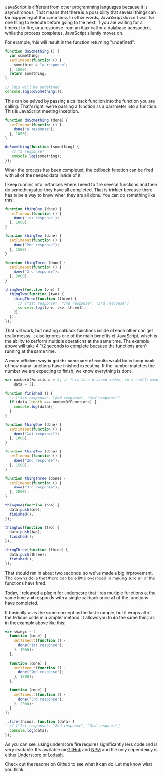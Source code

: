 JavaScript is different from other programming languages because it is asynchronous. That means that there is a possibility that several things can be happening at the same time. In other words, JavaScript doesn't wait for one thing to execute before going to the next. If you are waiting for a timeout to fire, or a response from an Ajax call or a database transaction, while the process completes, JavaScript silently moves on.

<!-- more -->

For example, this will result in the function returning "undefined":

```javascript
function doSomething () {
  var something;
  setTimeout(function () {
    something = "a response";
  }, 1000);
  return something;
}

// This will be undefined
console.log(doSomething());
```

This can be solved by passing a callback function into the function you are calling. That's right, we're passing a function as a parameter into a function. This is JavaScript meeting Inception.

```javascript
function doSomething (done) {
  setTimeout(function () {
    done("a response");
  }, 1000);
}

doSomething(function (something) {
   // "a response"
   console.log(something);
});
```

When the process has been completed, the callback function can be fired with all of the needed data inside of it.

I keep running into instances where I need to fire several functions and then do something after they have all completed. That is trickier because there has to be a way to know when they are all done. You can do something like this:

```javascript
function thingOne (done) {
  setTimeout(function () {
    done("1st response");
  }, 1000);
}

function thingTwo (done) {
  setTimeout(function () {
    done("2nd response");
  }, 1500);
}

function thingThree (done) {
  setTimeout(function () {
    done("3rd response");
  }, 2000);
}

thingOne(function (one) {
  thingTwo(function (two) {
    thingThree(function (three) {
      // ["1st response", "2nd response", "3rd response"]
      console.log([one, two, three]);
    });
  });
});
```

That will work, but nesting callback functions inside of each other can get really messy. It also ignores one of the main benefits of JavaScript, which is the ability to perform multiple operations at the same time. The example above will take 4 1/2 seconds to complete because the functions aren't running at the same time.

A more efficient way to get the same sort of results would be to keep track of how many functions have finished executing. If the number matches the number we are expecting to finish, we know everything is done.

```javascript
var numberOfFunctions = 2, // This is a 0-based index, so 2 really means 3
    data = [];

function finished () {
  // ["1st response", "2nd response", "3rd response"]
  if (data.length === numberOfFunctions) {
    console.log(data);
  }
}

function thingOne (done) {
  setTimeout(function () {
    done("1st response");
  }, 1000);
}

function thingTwo (done) {
  setTimeout(function () {
    done("2nd response");
  }, 1500);
}

function thingThree (done) {
  setTimeout(function () {
    done("3rd response");
  }, 2000);
}

thingOne(function (one) {
  data.push(one);
  finished();
});

thingTwo(function (two) {
  data.push(two);
  finished();
});

thingThree(function (three) {
  data.push(three);
  finished();
});
```

That should run in about two seconds, so we've made a big improvement. The downside is that there can be a little overhead in making sure all of the functions have fired.

Today, I released a plugin for [underscore](http://underscorejs.com) that fires multiple functions at the same time and responds with a single callback once all of the functions have completed.

It basically uses the same concept as the last example, but it wraps all of the tedious code in a simpler method. It allows you to do the same thing as in the example above like this:

```javascript
var things = [
  function (done) {
    setTimeout(function () {
      done("1st response");
    }, 1000);
  },
  
  function (done) {
    setTimeout(function () {
      done("2nd response");
    }, 1500);
  },

  function (done) {
    setTimeout(function () {
      done("3rd response");
    }, 2000);
  }
];

_.fire(things, function (data) {
  // ["1st response", "2nd response", "3rd response"]
  console.log(data);
});
```

As you can see, using underscore fire requires significantly less code and is very readable. It's available on [GitHub](https://github.com/tysoncadenhead/underscore-fire) and [NPM](https://npmjs.org/package/underscore-fire) and the only dependency is either [Underscore](http://underscorejs.com) or [Lodash](http://lodash.com/).

Check out the readme on Github to see what it can do. Let me know what you think.